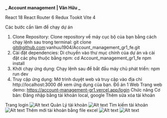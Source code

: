 **_ Account management | Văn Hữu _**

React 18
React Router 6
Redux Tookit
Vite 4

Các bước cần làm để chạy dự án

1. Clone Repository: Clone repository về máy cục bộ của bạn bằng cách chạy lệnh sau trong terminal:
   git clone git@github.com:vanhuu1904/Account_management_gr1_fe.git
2. Cài đặt dependencies: Di chuyển vào thư mục chính của dự án và cài đặt các phụ thuộc bằng npm:
   cd Account_management_gr1_fe
   npm install
3. Khởi chạy ứng dụng: Chạy lệnh sau để bắt đầu máy chủ phát triển:
   npm run dev
4. Truy cập ứng dụng: Mở trình duyệt web và truy cập vào địa chỉ
   http://localhost:3000 để xem ứng dụng của bạn.
   Đồ án 1 Web
   Trang web demo: https://account-management-gr1.vercel.app/login
   Chức năng Cơ bản:
   Đăng nhập bằng tài khoản local, google
   Thêm sửa xóa tài khoản

Trang login
![Alt text]("./screenshots/tranglogin.png")
Quản Lý tài khoản
![Alt text]("./screenshots/quanlytkhoan.png")
Tìm kiếm tài khoản
![Alt text]("./screenshots/timkiemtaikhoan.png")
Thêm mới tài khoản bằng file excel
![Alt text]("./screenshots/themmoitaikhoanbangexcel.png")
![Alt text]("./screenshots/importfile.png")
